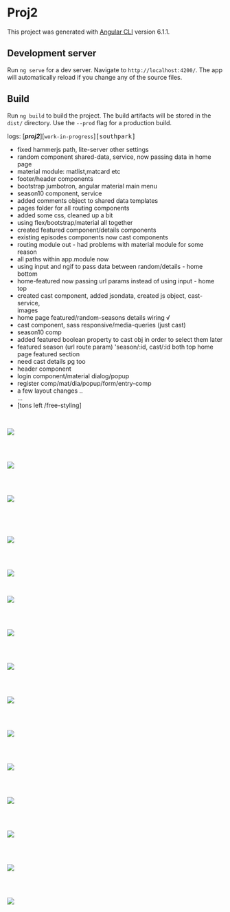 # Proj2

This project was generated with [Angular CLI](https://github.com/angular/angular-cli) version 6.1.1.

## Development server

Run `ng serve` for a dev server. Navigate to `http://localhost:4200/`. The app will automatically reload if you change any of the source files.

## Build

Run `ng build` to build the project. The build artifacts will be stored in the `dist/` directory. Use the `--prod` flag for a production build.


>

logs:  [___proj2___][`work-in-progress`]<kbd>[southpark]</kbd>

- fixed hammerjs path, lite-server other settings
- random component shared-data, service, now passing data in home page
- material module: matlist,matcard etc
- footer/header components
- bootstrap jumbotron, angular material main menu
- season10 component, service
- added comments object to shared data templates
- pages folder for all routing components
- added some css, cleaned up a bit
- using flex/bootstrap/material all together
- created featured component/details components
- existing episodes components now cast components
- routing module out - had problems with material module for some reason
- all paths within app.module now
- using input and ngif to pass data between random/details - home bottom
- home-featured now passing url params instead of using input - home top
- created cast component, added jsondata, created js object, cast-service,  
  images
- home page featured/random-seasons details wiring √  
- cast component, sass responsive/media-queries (just cast)  
- season10 comp    
- added featured boolean property to cast obj in order to select them later  
- featured season (url route param) 'season/:id, cast/:id both top home page 
  featured section 
- need cast details pg too
- header component    
- login component/material dialog/popup 
- register comp/mat/dia/popup/form/entry-comp
- a few layout changes
..        
...         
- [tons left /free-styling]





<br/>


![](proj2/src/assets/images/screenshots/home-desktop.png)

<br/>

<br/>

![](proj2/src/assets/images/screenshots/home-tablet.png)

<br/>



<br/>

![](proj2/src/assets/images/screenshots/home-mobile.png)

<br/>


<br/>

<br/>

![](proj2/src/assets/images/screenshots/desktop-layout.png)

<br/>

<br/>


![](proj2/src/assets/images/screenshots/mobile-layout.png)

<br/>



![](proj2/src/assets/images/screenshots/cast1.png)

<br/>





<br/>

![](proj2/src/assets/images/screenshots/register.png)

<br/>

<br/>

![](proj2/src/assets/images/screenshots/login.png)

<br/>

<br/>

![](proj2/src/assets/images/screenshots/layout6.png)

<br/>



<br/>


![](proj2/src/assets/images/screenshots/cast3.png)

<br/>

<br/>

![](proj2/src/assets/images/screenshots/home-mobile.png)


<br/>

<br/>

![](proj2/src/assets/images/screenshots/footer.png)


<br/>


<br/>

![](proj2/src/assets/images/screenshots/cast.png)

<br/>

<br/>

![](proj2/src/assets/images/screenshots/seasons.png)

<br/>

<br/>

![](proj2/src/assets/images/screenshots/featured.png)

<br/>
